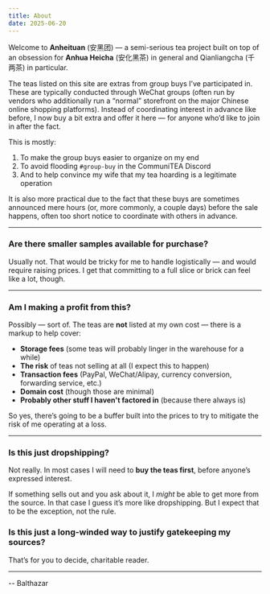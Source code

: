 ```yaml
---
title: About 
date: 2025-06-20
---
```


Welcome to **Anheituan** (安黑团) — a semi-serious tea project built on top of an obsession for **Anhua Heicha** (安化黑茶) in general and Qianliangcha (千两茶) in particular.

The teas listed on this site are extras from group buys I’ve participated in. These are typically conducted through WeChat groups (often run by vendors who additionally run a “normal” storefront on the major Chinese online shopping platforms). Instead of coordinating interest in advance like before, I now buy a bit extra and offer it here — for anyone who’d like to join in after the fact.

This is mostly:

1. To make the group buys easier to organize on my end
2. To avoid flooding `#group-buy` in the CommuniTEA Discord
3. And to help convince my wife that my tea hoarding is a legitimate operation

It is also more practical due to the fact that these buys are sometimes announced mere hours (or, more commonly, a couple days) before the sale happens, often too short notice to coordinate with others in advance.

---

### Are there smaller samples available for purchase?

Usually not. That would be tricky for me to handle logistically — and would require raising prices. I get that committing to a full slice or brick can feel like a lot, though.

---

### Am I making a profit from this?

Possibly — sort of. The teas are **not** listed at my own cost — there is a markup to help cover:

- **Storage fees** (some teas will probably linger in the warehouse for a while)
- **The risk** of teas not selling at all (I expect this to happen)
- **Transaction fees** (PayPal, WeChat/Alipay, currency conversion, forwarding service, etc.)
- **Domain cost** (though those are minimal)
- **Probably other stuff I haven't factored in** (because there always is)

So yes, there’s going to be a buffer built into the prices to try to mitigate the risk of me operating at a loss.

---

### Is this just dropshipping?

Not really. In most cases I will need to **buy the teas first**, before anyone’s expressed interest.

If something sells out and you ask about it, I *might* be able to get more from the source. In that case I guess it’s more like dropshipping. But I expect that to be the exception, not the rule.

### Is this just a long-winded way to justify gatekeeping my sources?

That’s for you to decide, charitable reader.

---

-- Balthazar
